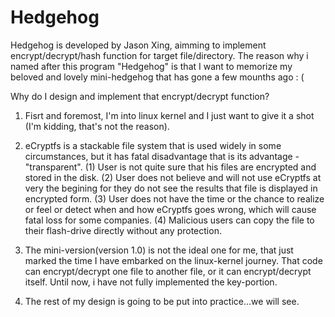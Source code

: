 # Hedgehog

Hedgehog is developed by Jason Xing, aimming to implement encrypt/decrypt/hash function for target file/directory. The reason why i named after this program "Hedgehog" is that I want to memorize my beloved and lovely mini-hedgehog that has gone a few mounths ago : (

Why do I design and implement that encrypt/decrypt function?

1. Fisrt and foremost, I'm into linux kernel and I just want to give it a shot (I'm kidding, that's not the reason).

2. eCryptfs is a stackable file system that is used widely in some circumstances, but it has fatal disadvantage that is its advantage - "transparent". (1) User is not quite sure that his files are encrypted and stored in the disk. (2) User does not believe and will not use eCryptfs at very the begining for they do not see the results that file is displayed in encrypted form. (3) User does not have the time or the chance to realize or feel or detect when and how eCryptfs goes wrong, which will cause fatal loss for some companies. (4) Malicious users can copy the file to their flash-drive directly without any protection.

3. The mini-version(version 1.0) is not the ideal one for me, that just marked the time I have embarked on the linux-kernel journey. That code can encrypt/decrypt one file to another file, or it can encrypt/decrypt itself. Until now, i have not fully implemented the key-portion.

4. The rest of my design is going to be put into practice...we will see.
